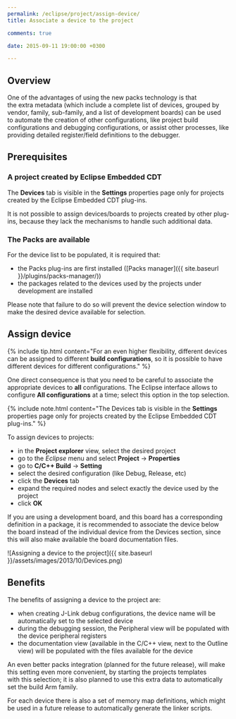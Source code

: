 ```yaml
---
permalink: /eclipse/project/assign-device/
title: Associate a device to the project

comments: true

date: 2015-09-11 19:00:00 +0300

---
```


## Overview

One of the advantages of using the new packs technology is that
the extra metadata (which include a complete list of devices,
grouped by vendor, family, sub-family, and a list of development
boards) can be used to automate the creation of other configurations,
like project build configurations and debugging configurations, or
assist other processes, like providing detailed register/field
definitions to the debugger.

## Prerequisites

### A project created by Eclipse Embedded CDT

The **Devices** tab is visible in the **Settings** properties page
only for projects created by the Eclipse Embedded CDT plug-ins.

It is not possible to assign devices/boards to projects created by
other plug-ins, because they lack the mechanisms to handle such
additional data.

### The Packs are available

For the device list to be populated, it is required that:

- the Packs plug-ins are first installed
([Packs manager]({{ site.baseurl }}/plugins/packs-manager/))
- the packages related to the devices used by the projects
under development are installed

Please note that failure to do so will prevent the device selection
window to make the desired device available for selection.

## Assign device

{% include tip.html content="For an even higher flexibility,
different devices
can be assigned to different **build configurations**, so it is
possible to have different devices for different configurations." %}

One direct consequence is that you need to be careful to associate
the appropriate devices to **all** configurations. The Eclipse
interface allows to configure **All configurations** at a time;
select this option in the top selection.

{% include note.html content="The Devices tab is visible in the
**Settings**
properties page only for projects created by the Eclipse Embedded CDT
plug-ins." %}

To assign devices to projects:

- in the **Project explorer** view, select the desired project
- go to the _Eclipse_ menu and select **Project** → **Properties**
- go to **C/C++ Build** → **Setting**
- select the desired configuration (like Debug, Release, etc)
- click the **Devices** tab
- expand the required nodes and select exactly the device used by the project
- click **OK**

If you are using a development board, and this board has a corresponding
definition in a package, it is recommended to associate the device below
the board instead of the individual device from the Devices section,
since this will also make available the board documentation files.

![Assigning a device to the project]({{ site.baseurl }}/assets/images/2013/10/Devices.png)

## Benefits

The benefits of assigning a device to the project are:

- when creating J-Link debug configurations, the device name will
be automatically set to the selected device
- during the debugging session, the Peripheral view will be populated
with the device peripheral registers
- the documentation view (available in the C/C++ view, next to the
Outline view) will be populated with the files available for the device

An even better packs integration (planned for the future release), will
make this setting even more convenient, by starting the projects templates
with this selection; it is also planned to use this extra data to
automatically set the build Arm family.

For each device there is also a set of memory map definitions, which
might be used in a future release to automatically
generate the linker scripts.
